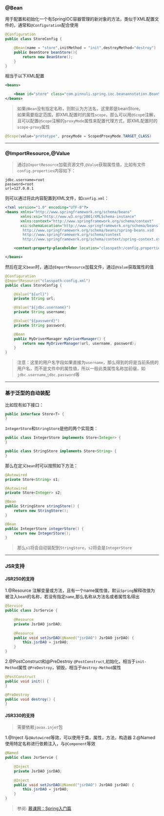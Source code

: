 
### @Bean
用于配置和初始化一个有SpringIOC容器管理的新对象的方法，类似于XML配置文件的<bean/>，通常和`@Configuration`配合使用

```java
@Configuration
public class StoreConfig {

    @Bean(name = "store",initMethod = "init",destroyMethod="destroy")
    public BeanStore beanStore(){
        return new BeanStore();
    }
}
```
相当于以下XML配置
```XML
<beans>

    <bean id="store" class="com.pinnuli.spring.ioc.beanannotation.BeanStore" init-method="init" destroy-method="destroy"></bean>
</beans>
```
> 如果`@Bean`没有指定名称，则默认为方法名，这里即是beanStore。</br>
如果需要指定范围，即XML配置时的属性`scope`，那么可以用`@Scop`e注解，且可以配置`@Scope`注解的`proxyMode`属性来配置代理方式，即XML配置时的`scope-proxy`属性

```java
@Scope(value="prototype", proxyMode = ScopedProxyMode.TARGET_CLASS)
```
----
### @ImportResource,@Value
> 通过`@ImportResource`加载资源文件,`@Value`获取属性值，比如有文件`config.properties`内容如下：
```
jdbc.username=root
password=root
url=127.0.0.1
```

则可以通过将此内容配置到XML文件，如`config.xml`：
```XML
<?xml version="1.0" encoding="UTF-8"?>
<beans xmlns="http://www.springframework.org/schema/beans"
       xmlns:xsi="http://www.w3.org/2001/XMLSchema-instance"
       xmlns:context="http://www.springframework.org/schema/context"
       xsi:schemaLocation="http://www.springframework.org/schema/beans
        http://www.springframework.org/schema/beans/spring-beans.xsd
        http://www.springframework.org/schema/context
        http://www.springframework.org/schema/context/spring-context.xsd" >

    <context:property-placeholder location="classpath:/config.properties"/>

</beans>
```

然后在定义`bean`时，通过`@ImportResource`加载文件，通过`@Value`获取属性的值
```java
@Configuration
@ImportResource("classpath:config.xml")
public class StoreConfig {

    @Value("${url}")
    private String url;

    @Value("${jdbc.username}")
    private String username;

    @Value("${password}")
    private String password;

    @Bean
    public MyDriverManager myDriverManager() {
        return new MyDriverManager(url, username, password);
    }
}
```
> 注意：这里的用户名字段如果直接为`username`，那么得到的将是当前系统的用户名，而不是文件中的属性值，所以一般此类属性名称加前缀，如`jdbc.username`,`jdbc.password`等

----
### 基于泛型的自动装配
比如现有如下接口：
```java
public interface Store<T> {
}
```

`IntegerStore`和`StringStore`是他的两个实现类：
```java
public class IntegerStore implements Store<Integer> {
}
```
```java
public class StringStore implements Store<String> {
}
```
那么在定义`bean`时可以按照如下方法：
```java
@Autowired
private Store<String> s1;

@Autowired
private Store<Integer> s2;

@Bean
public StringStore stringStore() {
    return new StringStore();
}

@Bean
public IntegerStore integerStore() {
    return new IntegerStore();
}
```
> 那么`s1`将会自动装配到`StringStore`，`s2`将会是`IntegerStore`

----
### JSR支持
#### JSR250的支持
1.@Resource 
注解变量或方法，且有一个name属性值，默认`Spring`解释改值为被注入`bea`n的名称，若没有指定`name`,那么名称从方法名或者属性名得出
```java
@Service
public class JsrServie {
	
	@Resource
	private JsrDAO jsrDAO;
	
	@Resource
	public void setJsrDAO(@Named("jsrDAO") JsrDAO jsrDAO) {
		this.jsrDAO = jsrDAO;
	}
}
```
2.@PostConstruct和@PreDestroy
`@PostConstruct`,初始化，相当于`init-Method`属性
`@PreDestroy`，销毁，相当于`destroy-Method`属性
```java
@PostConstruct
public void init() {
}

@PreDestroy
public void destroy() {
}
```
#### JSR330的支持
> 需要依赖`javax.injet`包

1.@Inject
与`@Autowired`等效，可以使用于类，属性，方法，构造器
2.@Named
使用特定名称进行依赖注入，与`@Component`等效

```java
@Named
public class JsrServie {
	
	@Inject
	private JsrDAO jsrDAO;
	
	@Inject
	public void setJsrDAO(@Named("jsrDAO") JsrDAO jsrDAO) {
		this.jsrDAO = jsrDAO;
	}
}
```

> 参阅:
  [慕课网：Spring入门篇](https://www.imooc.com/learn/196)